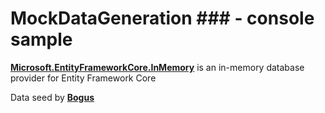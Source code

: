 # MockDataGeneration ### - console sample ###

[**Microsoft.EntityFrameworkCore.InMemory**](https://docs.microsoft.com/en-us/ef/core/providers/in-memory/?tabs=dotnet-core-cli) is an in-memory database provider for Entity Framework Core

Data seed by [**Bogus**](https://github.com/bchavez/Bogus)
